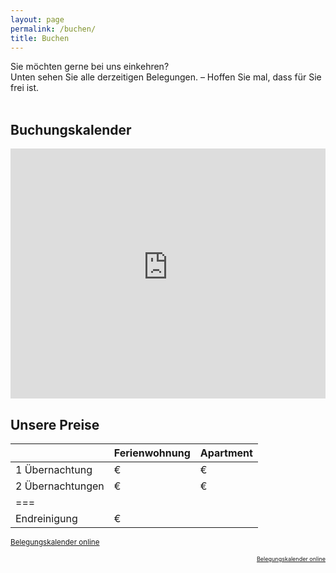 ```yaml
---
layout: page
permalink: /buchen/
title: Buchen
---
```


Sie möchten gerne bei uns einkehren?\
Unten sehen Sie alle derzeitigen Belegungen. – Hoffen Sie mal, dass für Sie frei ist.
<br/>
<br/>

## Buchungskalender
<iframe width="100%" height="400" frameborder="0" loading="eager" referrerpolicy="no-referrer-when-downgrade" src="https://api.belegungskalender-kostenlos.de/kalender.php?   kid=42801" title="Belegungskalender"><p>Ihr Browser kann das Kalender-Frame leider nicht anzeigen. Um den Kalender zu sehen klicken Sie bitte hier: <a href="https://api.belegungskalender-kostenlos.de/kalender.php?kid=42801">https://api.belegungskalender-kostenlos.de/kalender.php?kid=42801</a></p></iframe>

## Unsere Preise

|  | Ferienwohnung | Apartment
|:-|:-|:-
| 1 Übernachtung | € | €
| 2 Übernachtungen | € | €
|===
| Endreinigung | € 

<small class="align-right"><a href="https://www.belegungskalender-kostenlos.de/" rel="nofollow">Belegungskalender online</a></small>
<p style="font-size:9px; text-align:right"><a href="https://www.belegungskalender-kostenlos.de/" rel="nofollow">Belegungskalender online</a></p>


<!-- BEISPIEL-TABELLE

| Default aligned | Left aligned | Center aligned | Right aligned
|-|:-|:-:|-:
| First body part | Second cell | Third cell | fourth cell
| Second line |foo | **strong** | baz
| Third line |quux | baz | bar
|---
| Second body
| 2 line
|===
| Footer row

-->
